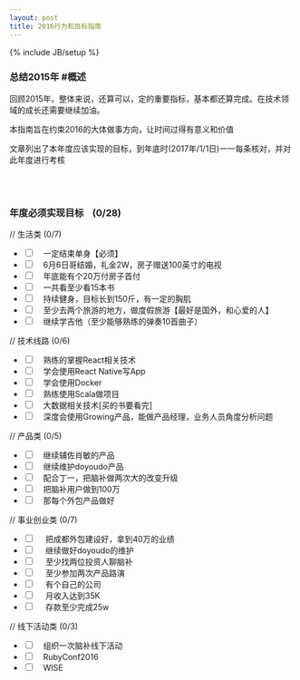 ```yaml
---
layout: post
title: 2016行为和目标指南
---
```


{% include JB/setup %}

### 总结2015年 #概述

回顾2015年，整体来说，还算可以，定的重要指标，基本都还算完成。在技术领域的成长还需要继续加油。

本指南旨在约束2016的大体做事方向，让时间过得有意义和价值

文章列出了本年度应该实现的目标，到年底时(2017年/1/1日)一一每条核对，并对此年度进行考核

<br>
<br>

###  年度必须实现目标 &nbsp;&nbsp; (0/28)

// 生活类 (0/7)

* <input type="checkbox" /> &nbsp; &nbsp;一定结束单身【必须】
* <input type="checkbox" /> &nbsp; &nbsp;6月6日哥结婚，礼金2W，房子赠送100英寸的电视
* <input type="checkbox" /> &nbsp; &nbsp;年底能有个20万付房子首付
* <input type="checkbox" /> &nbsp; &nbsp;一共看至少看15本书
* <input type="checkbox" /> &nbsp; &nbsp;持续健身，目标长到150斤，有一定的胸肌
* <input type="checkbox" /> &nbsp; &nbsp;至少去两个旅游的地方，做度假旅游【最好是国外，和心爱的人】
* <input type="checkbox" /> &nbsp; &nbsp;继续学吉他（至少能够熟练的弹奏10首曲子）


// 技术线路 (0/6)

* <input type="checkbox" /> &nbsp; &nbsp;熟练的掌握React相关技术
* <input type="checkbox" /> &nbsp; &nbsp;学会使用React Native写App
* <input type="checkbox" /> &nbsp; &nbsp;学会使用Docker
* <input type="checkbox" /> &nbsp; &nbsp;熟练使用Scala做项目
* <input type="checkbox" /> &nbsp; &nbsp;大数据相关技术[买的书要看完]
* <input type="checkbox" /> &nbsp; &nbsp;深度会使用Growing产品，能做产品经理，业务人员角度分析问题


// 产品类 (0/5)

* <input type="checkbox" /> &nbsp; &nbsp;继续辅佐肖敏的产品
* <input type="checkbox" /> &nbsp; &nbsp;继续维护doyoudo产品
* <input type="checkbox" /> &nbsp; &nbsp;配合丁一，把脑补做两次大的改变升级
* <input type="checkbox" /> &nbsp; &nbsp;把脑补用户做到100万
* <input type="checkbox" /> &nbsp; &nbsp;那每个外包产品做好

// 事业创业类 (0/7)

* <input type="checkbox" /> &nbsp; &nbsp; 把成都外包建设好，拿到40万的业绩
* <input type="checkbox" /> &nbsp; &nbsp; 继续做好doyoudo的维护
* <input type="checkbox" /> &nbsp; &nbsp; 至少找两位投资人聊脑补
* <input type="checkbox" /> &nbsp; &nbsp; 至少参加两次产品路演
* <input type="checkbox" /> &nbsp; &nbsp; 有个自己的公司
* <input type="checkbox" /> &nbsp; &nbsp; 月收入达到35K
* <input type="checkbox" /> &nbsp; &nbsp; 存款至少完成25w

// 线下活动类 (0/3)

* <input type="checkbox" /> &nbsp; &nbsp;组织一次脑补线下活动
* <input type="checkbox" /> &nbsp; &nbsp;RubyConf2016
* <input type="checkbox" /> &nbsp; &nbsp;WISE
